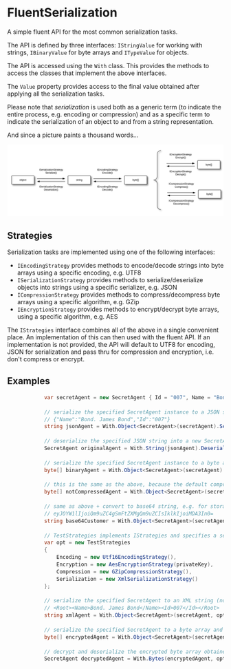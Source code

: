 # FluentSerialization
A simple fluent API for the most common serialization tasks.

The API is defined by three interfaces: `IStringValue` for working with strings, `IBinaryValue` for byte arrays and `ITypeValue` for objects.

The API is accessed using the `With` class. This provides the methods to access the classes that implement the above interfaces.

The `Value` property provides access to the final value obtained after applying all the serialization tasks.

Please note that *serialization* is used both as a generic term (to indicate the entire process, e.g. encoding or compression) and as a specific term to indicate the serialization of an object to and from a string representation.

And since a picture paints a thousand words...

![Flow](/img/image.png)


## Strategies
Serialization tasks are implemented using one of the following interfaces:
- `IEncodingStrategy` provides methods to encode/decode strings into byte arrays using a specific encoding, e.g. UTF8
- `ISerializationStrategy` provides methods to serialize/deserialize objects into strings using a specific serializer, e.g. JSON
- `ICompressionStrategy` provides methods to compress/decompress byte arrays using a specific algorithm, e.g. GZip
- `IEncryptionStrategy` provides methods to encrypt/decrypt byte arrays, using a specific algorithm, e.g. AES

The `IStrategies` interface combines all of the above in a single convenient place. An implementation of this can then used with the fluent API. If an implementation is not provided, the API will default to UTF8 for encoding, JSON for serialization and pass thru for compression and encryption, i.e. don't compress or encrypt.

## Examples
```c#
            var secretAgent = new SecretAgent { Id = "007", Name = "Bond. James Bond" };

            // serialize the specified SecretAgent instance to a JSON string, i.e.
            // {"Name":"Bond. James Bond","Id":"007"}
            string jsonAgent = With.Object<SecretAgent>(secretAgent).Serialize().Value;

            // deserialize the specified JSON string into a new SecretAgent instance
            SecretAgent originalAgent = With.String(jsonAgent).Deserialize<SecretAgent>().Value;

            // serialize the specified SecretAgent instance to a byte array
            byte[] binaryAgent = With.Object<SecretAgent>(secretAgent).Serialize().Encode().Value;

            // this is the same as the above, because the default compression strategy is to pass thru
            byte[] notCompressedAgent = With.Object<SecretAgent>(secretAgent).Serialize().Encode().Compress().Value;

            // same as above + convert to base64 string, e.g. for storage or transmission, i.e.
            // eyJOYW1lIjoiQm9uZC4gSmFtZXMgQm9uZCIsIklkIjoiMDA3In0=
            string base64Customer = With.Object<SecretAgent>(secretAgent).Serialize().Encode().ToBase64().Value;

            // TestStrategies implements IStrategies and specifies a set of strategies to use
            var opt = new TestStrategies
            {
                Encoding = new Utf16EncodingStrategy(),
                Encryption = new AesEncryptionStrategy(privateKey),
                Compression = new GZipCompressionStrategy(),
                Serialization = new XmlSerializationStrategy()
            };

            // serialize the specified SecretAgent to an XML string (note the opt parameter passed in to the Object method), i.e.
            // <Root><Name>Bond. James Bond</Name><Id>007</Id></Root>
            string xmlAgent = With.Object<SecretAgent>(secretAgent, opt).Serialize().Value;

            // serialize the specified SecretAgent to a byte array and encrypt
            byte[] encryptedAgent = With.Object<SecretAgent>(secretAgent, opt).Serialize().Encode().Encrypt().Value;

            // decrypt and deserialize the encrypted byte array obtained above
            SecretAgent decryptedAgent = With.Bytes(encryptedAgent, opt).Decrypt().Decode().Deserialize<SecretAgent>().Value;
```
